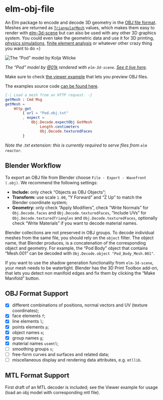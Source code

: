 # elm-obj-file

An Elm package to encode and decode 3D geometry in the [OBJ file format](https://en.wikipedia.org/wiki/Wavefront_.obj_file). Meshes are returned as [`TriangularMesh`](https://package.elm-lang.org/packages/ianmackenzie/elm-triangular-mesh/latest) values, which makes them easy to render with [elm-3d-scene](https://package.elm-lang.org/packages/ianmackenzie/elm-3d-scene/latest) but can also be used with any other 3D graphics system. You could even take the geometric data and use it for 3D printing, [physics simulations](https://package.elm-lang.org/packages/w0rm/elm-physics/latest/), [finite element analysis](https://en.wikipedia.org/wiki/Finite_element_method) or whatever other crazy thing you want to do =)

![The “Pod” model by Kolja Wilcke](https://unsoundscapes.com/elm-obj-file/examples/pod.png)

_The “Pod” model by [@01k](https://mobile.twitter.com/01k) rendered with `elm-3d-scene`. [See it live here](https://unsoundscapes.com/elm-obj-file/examples/pod/)._

Make sure to check [the viewer example](https://unsoundscapes.com/elm-obj-file/examples/viewer/) that lets you preview OBJ files.

The examples source code [can be found here](https://github.com/w0rm/elm-obj-file/tree/main/examples).

```elm
{-| Load a mesh from an HTTP request. -}
getMesh : Cmd Msg
getMesh =
    Http.get
        { url = "Pod.obj.txt"
        , expect =
            Obj.Decode.expectObj GotMesh
                Length.centimeters
                Obj.Decode.texturedFaces
        }
```

_Note the .txt extension: this is currently required to serve files from `elm reactor`._

## Blender Workflow

To export an OBJ file from Blender choose `File - Export - Wavefront (.obj)`. We recommend the following settings:

- **Include:** only check “Objects as OBJ Objects”;
- **Transform:** use scale `1.00`, “Y Forward” and “Z Up” to match the Blender coordinate system;
- **Geometry:** only check “Apply Modifiers”, check “Write Normals” for `Obj.Decode.faces` and `Obj.Decode.texturedFaces`, “Include UVs” for `Obj.Decode.texturedTriangles` and `Obj.Decode.texturedFaces`, optionally check “Write Materials” if you want to decode material names.

Blender collections are not preserved in OBJ groups. To decode individual meshes from the same file, you should rely on the `object` filter. The object name, that Blender produces, is a concatenation of the corresponding object and geometry. For example, the “Pod Body” object that contains “Mesh.001” can be decoded with `Obj.Decode.object "Pod_Body_Mesh.001"`.

If you want to use the shadow generation functionality from `elm-3d-scene`, your mesh needs to be watertight. Blender has the 3D Print Toolbox add-on, that lets you detect non manifold edges and fix them by clicking the “Make Manifold” button.

## OBJ Format Support

- [x] different combinations of positions, normal vectors and UV (texture coordinates);
- [x] face elements `f`;
- [x] line elements `l`;
- [x] points elements `p`;
- [x] object names `o`;
- [x] group names `g`;
- [x] material names `usemtl`;
- [ ] smoothing groups `s`;
- [ ] free-form curves and surfaces and related data;
- [ ] miscellaneous display and rendering data attributes, e.g. `mtllib`.

## MTL Format Support

First draft of an MTL decoder is included; see the Viewer example for usage (load an obj model with corresponding mtl file).
